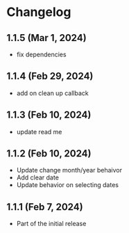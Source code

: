 # Changelog

## 1.1.5 (Mar 1, 2024)

- fix dependencies

## 1.1.4 (Feb 29, 2024)

- add on clean up callback

## 1.1.3 (Feb 10, 2024)

- update read me 

## 1.1.2 (Feb 10, 2024)

- Update change month/year behaivor
- Add clear date
- Update behavior on selecting dates

## 1.1.1 (Feb 7, 2024)

- Part of the initial release